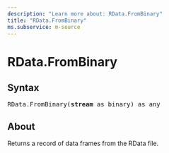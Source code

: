 ```yaml
---
description: "Learn more about: RData.FromBinary"
title: "RData.FromBinary"
ms.subservice: m-source
---
```

# RData.FromBinary

## Syntax

<pre>
RData.FromBinary(<b>stream</b> as binary) as any
</pre>

## About

Returns a record of data frames from the RData file.
